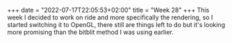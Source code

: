+++
date = "2022-07-17T22:05:53+02:00"
title = "Week 28"
+++
This week I decided to work on ride and more specifically the rendering, so I started switching it to OpenGL, there still are things left to do but it's looking more promising than the bitblit method I was using earlier.

